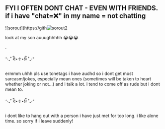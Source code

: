 
## FYI I OFTEN DONT CHAT - **EVEN WITH FRIENDS**. if i have "chat=❌" in my name = not chatting
![sorout](https://gith![sorout2](https://github.com/user-attachments/assets/26a0313b-9a83-4818-91ab-68576ba548f8)


look at my son auuughhhhh 😭😭😭

.

⁺‧₊˚ ཐི⋆♱⋆ཋྀ ˚₊‧⁺

ermmm uhhh pls use tonetags i have audhd so i dont get most sarcasm/jokes, especially mean ones (sometimes will be taken to heart whether joking or not...) and i talk a lot. i tend to come off as rude but i dont mean to.

⁺‧₊˚ ཐི⋆♱⋆ཋྀ ˚₊‧⁺

i dont like to hang out with a person i have just met for too long. i like alone time. so sorry if i leave suddenly!
